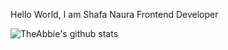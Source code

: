 Hello World, I am Shafa Naura
Frontend Developer

<img align="center" src="https://github-readme-stats.vercel.app/api?username=shafanaura&show_icons=true&include_all_commits=true&theme=radical" alt="TheAbbie's github stats" />
